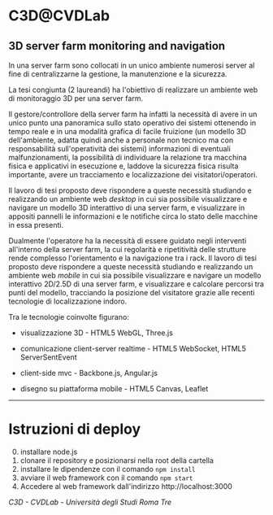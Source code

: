 # C3D@CVDLab

## 3D server farm monitoring and navigation
In una server farm sono collocati in un unico ambiente numerosi server al fine di centralizzarne la gestione, la manutenzione e la sicurezza.

La tesi congiunta (2 laureandi) ha l'obiettivo di realizzare un ambiente web di monitoraggio 3D per una server farm.

Il gestore/controllore della server farm ha infatti la necessità di avere in un unico punto una panoramica sullo stato operativo dei sistemi ottenendo in tempo reale e in una modalità grafica di facile fruizione (un modello 3D dell'ambiente, adatta quindi anche a personale non tecnico ma con responsabilità sull'operatività dei sistemi) informazioni di eventuali malfunzionamenti, la possibilità di individuare la relazione tra macchina fisica e applicativi in esecuzione e, laddove la sicurezza fisica risulta importante, avere un tracciamento e localizzazione dei visitatori/operatori.

Il lavoro di tesi proposto deve rispondere a queste necessità studiando e realizzando un ambiente web *desktop* in cui sia possibile visualizzare e navigare un modello 3D interattivo di una server farm, e visualizzare in appositi pannelli le informazioni e le notifiche circa lo stato delle macchine in essa presenti.

Dualmente l'operatore ha la necessità di essere guidato negli interventi all'interno della server farm, la cui regolarità e ripetitività delle strutture rende complesso l'orientamento e la navigazione tra i rack.
Il lavoro di tesi proposto deve rispondere a queste necessità studiando e realizzando un ambiente web *mobile* in cui sia possibile visualizzare e navigare un modello interattivo 2D/2.5D di una server farm, e visualizzare e calcolare percorsi tra punti del modello, tracciando la posizione del visitatore grazie alle recenti tecnologie di localizzazione indoro.

Tra le tecnologie coinvolte figurano:

- visualizzazione 3D - HTML5 WebGL, Three.js

- comunicazione client-server realtime - HTML5 WebSocket, HTML5 ServerSentEvent

- client-side mvc - Backbone.js, Angular.js

- disegno su piattaforma mobile - HTML5 Canvas, Leaflet

***

# Istruzioni di deploy
0. installare node.js
1. clonare il repository e posizionarsi nella root della cartella
2. installare le dipendenze con il comando `npm install`
3. avviare il web framework con il comando `npm start`
4. Accedere al web framework dall'indirizzo http://localhost:3000

_C3D - CVDLab - Università degli Studi Roma Tre_
